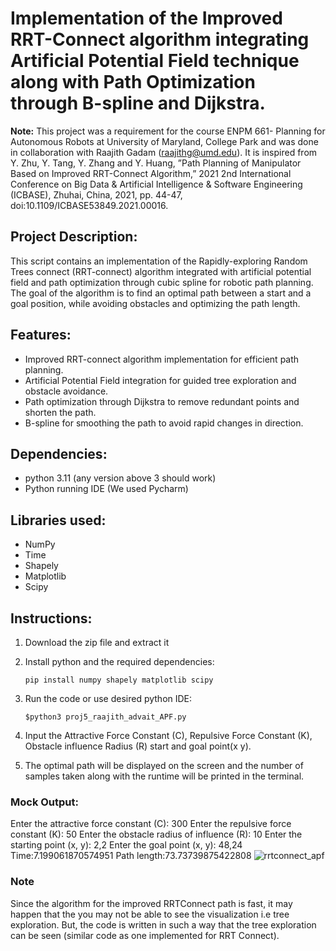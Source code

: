 # Implementation of the Improved RRT-Connect algorithm integrating Artificial Potential Field technique along with Path Optimization through B-spline and Dijkstra.
**Note:** This project was a requirement for the course ENPM 661- Planning for Autonomous Robots at University of Maryland, College Park and was done in collaboration with Raajith Gadam (raajithg@umd.edu). It is inspired from Y. Zhu, Y. Tang, Y. Zhang and Y. Huang, ”Path Planning of Manipulator Based on Improved RRT-Connect Algorithm,” 2021 2nd International Conference on Big Data & Artificial Intelligence & Software Engineering (ICBASE), Zhuhai, China, 2021, pp. 44-47, doi:10.1109/ICBASE53849.2021.00016.


## Project Description:

This script contains an implementation of the Rapidly-exploring Random Trees connect (RRT-connect) algorithm integrated with artificial potential field and path optimization through cubic spline for robotic path planning. The goal of the algorithm is to find an optimal path between a start and a goal position, while avoiding obstacles and optimizing the path length.

## Features:
* Improved RRT-connect algorithm implementation for efficient path planning.
* Artificial Potential Field integration for guided tree exploration and obstacle avoidance.
* Path optimization through Dijkstra to remove redundant points and shorten the path.
* B-spline for smoothing the path to avoid rapid changes in direction.

## Dependencies:

* python 3.11 (any version above 3 should work)
* Python running IDE (We used Pycharm)

## Libraries used:
* NumPy
* Time
* Shapely
* Matplotlib
* Scipy


## Instructions:
1. Download the zip file and extract it
	
2. Install python and the required dependencies: 

	`pip install numpy shapely matplotlib scipy`
	
3. Run the code or use desired python IDE:

	`$python3 proj5_raajith_advait_APF.py`
	
4. Input the Attractive Force Constant (C), Repulsive Force Constant (K), Obstacle influence Radius (R) start and goal point(x y).
5. The optimal path will be displayed on the screen and the number of samples taken along with the runtime will be printed in the terminal.

### Mock Output:
Enter the attractive force constant (C): 300
Enter the repulsive force constant (K): 50
Enter the obstacle radius of influence (R): 10
Enter the starting point (x, y): 2,2
Enter the goal point (x, y): 48,24
Time:7.199061870574951 	 Path length:73.73739875422808
![rrtconnect_apf](https://github.com/user-attachments/assets/6246cdef-0534-4c85-a6f4-dada1913f1dd)

### **Note**
Since the algorithm for the improved RRTConnect path is fast, it may happen that the you may not be able to see the visualization i.e tree exploration. But, the code is written in such a way that the tree exploration can be seen (similar code as one implemented for RRT Connect). 
